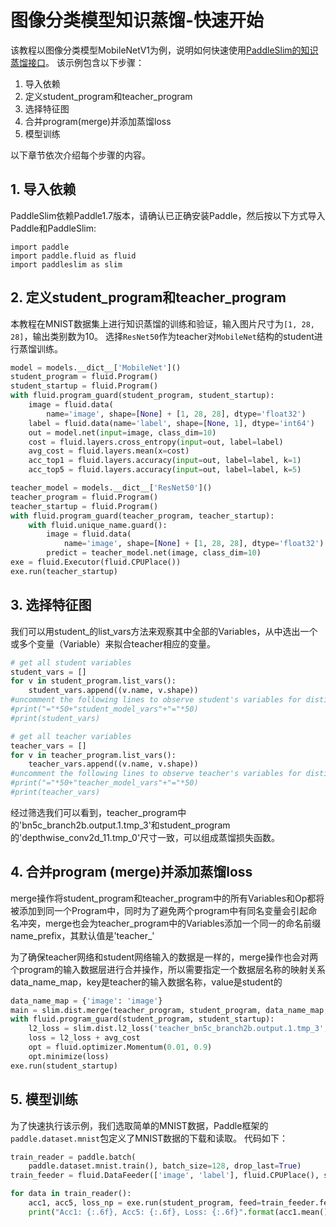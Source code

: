 #  图像分类模型知识蒸馏-快速开始

该教程以图像分类模型MobileNetV1为例，说明如何快速使用[PaddleSlim的知识蒸馏接口](https://paddlepaddle.github.io/PaddleSlim/api/single_distiller_api/)。
该示例包含以下步骤：

1. 导入依赖
2. 定义student_program和teacher_program
3. 选择特征图
4. 合并program(merge)并添加蒸馏loss
5. 模型训练

以下章节依次介绍每个步骤的内容。

## 1. 导入依赖

PaddleSlim依赖Paddle1.7版本，请确认已正确安装Paddle，然后按以下方式导入Paddle和PaddleSlim:

```
import paddle
import paddle.fluid as fluid
import paddleslim as slim
```

## 2. 定义student_program和teacher_program

本教程在MNIST数据集上进行知识蒸馏的训练和验证，输入图片尺寸为`[1, 28, 28]`，输出类别数为10。
选择`ResNet50`作为teacher对`MobileNet`结构的student进行蒸馏训练。

```python
model = models.__dict__['MobileNet']()
student_program = fluid.Program()
student_startup = fluid.Program()
with fluid.program_guard(student_program, student_startup):
    image = fluid.data(
        name='image', shape=[None] + [1, 28, 28], dtype='float32')
    label = fluid.data(name='label', shape=[None, 1], dtype='int64')
    out = model.net(input=image, class_dim=10)
    cost = fluid.layers.cross_entropy(input=out, label=label)
    avg_cost = fluid.layers.mean(x=cost)
    acc_top1 = fluid.layers.accuracy(input=out, label=label, k=1)
    acc_top5 = fluid.layers.accuracy(input=out, label=label, k=5)
```



```python
teacher_model = models.__dict__['ResNet50']()
teacher_program = fluid.Program()
teacher_startup = fluid.Program()
with fluid.program_guard(teacher_program, teacher_startup):
    with fluid.unique_name.guard():
        image = fluid.data(
            name='image', shape=[None] + [1, 28, 28], dtype='float32')
        predict = teacher_model.net(image, class_dim=10)
exe = fluid.Executor(fluid.CPUPlace())
exe.run(teacher_startup)
```

## 3. 选择特征图

我们可以用student_的list_vars方法来观察其中全部的Variables，从中选出一个或多个变量（Variable）来拟合teacher相应的变量。

```python
# get all student variables
student_vars = []
for v in student_program.list_vars():
    student_vars.append((v.name, v.shape))
#uncomment the following lines to observe student's variables for distillation
#print("="*50+"student_model_vars"+"="*50)
#print(student_vars)

# get all teacher variables
teacher_vars = []
for v in teacher_program.list_vars():
    teacher_vars.append((v.name, v.shape))
#uncomment the following lines to observe teacher's variables for distillation
#print("="*50+"teacher_model_vars"+"="*50)
#print(teacher_vars)
```

经过筛选我们可以看到，teacher_program中的'bn5c_branch2b.output.1.tmp_3'和student_program的'depthwise_conv2d_11.tmp_0'尺寸一致，可以组成蒸馏损失函数。

## 4. 合并program (merge)并添加蒸馏loss
merge操作将student_program和teacher_program中的所有Variables和Op都将被添加到同一个Program中，同时为了避免两个program中有同名变量会引起命名冲突，merge也会为teacher_program中的Variables添加一个同一的命名前缀name_prefix，其默认值是'teacher_'

为了确保teacher网络和student网络输入的数据是一样的，merge操作也会对两个program的输入数据层进行合并操作，所以需要指定一个数据层名称的映射关系data_name_map，key是teacher的输入数据名称，value是student的

```python
data_name_map = {'image': 'image'}
main = slim.dist.merge(teacher_program, student_program, data_name_map, fluid.CPUPlace())
with fluid.program_guard(student_program, student_startup):
    l2_loss = slim.dist.l2_loss('teacher_bn5c_branch2b.output.1.tmp_3', 'depthwise_conv2d_11.tmp_0', student_program)
    loss = l2_loss + avg_cost
    opt = fluid.optimizer.Momentum(0.01, 0.9)
    opt.minimize(loss)
exe.run(student_startup)
```

## 5. 模型训练

为了快速执行该示例，我们选取简单的MNIST数据，Paddle框架的`paddle.dataset.mnist`包定义了MNIST数据的下载和读取。 代码如下：

```python
train_reader = paddle.batch(
    paddle.dataset.mnist.train(), batch_size=128, drop_last=True)
train_feeder = fluid.DataFeeder(['image', 'label'], fluid.CPUPlace(), student_program)
```

```python
for data in train_reader():
    acc1, acc5, loss_np = exe.run(student_program, feed=train_feeder.feed(data), fetch_list=[acc_top1.name, acc_top5.name, loss.name])
    print("Acc1: {:.6f}, Acc5: {:.6f}, Loss: {:.6f}".format(acc1.mean(), acc5.mean(), loss_np.mean()))
```
